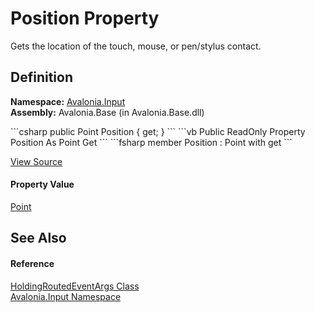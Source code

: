 # Position Property


Gets the location of the touch, mouse, or pen/stylus contact.



## Definition
**Namespace:** <a href="N_Avalonia_Input">Avalonia.Input</a>  
**Assembly:** Avalonia.Base (in Avalonia.Base.dll)

<Tabs groupId="api-code-preview">
<TabItem value="csharp" label="C#">
```csharp
public Point Position { get; }
```
</TabItem>
<TabItem value="vb" label="VB">
```vb
Public ReadOnly Property Position As Point
	Get
```
</TabItem>
<TabItem value="fsharp" label="F#">
```fsharp
member Position : Point with get
```
</TabItem>
</Tabs>



<a href="https://github.com/AvaloniaUI/Avalonia/tree/master/src/Avalonia.Base/Input/HoldingRoutedEventArgs.cs#L16" title="View the source code">View Source</a>



#### Property Value
<a href="T_Avalonia_Point">Point</a>

## See Also


#### Reference
<a href="T_Avalonia_Input_HoldingRoutedEventArgs">HoldingRoutedEventArgs Class</a>  
<a href="N_Avalonia_Input">Avalonia.Input Namespace</a>  


